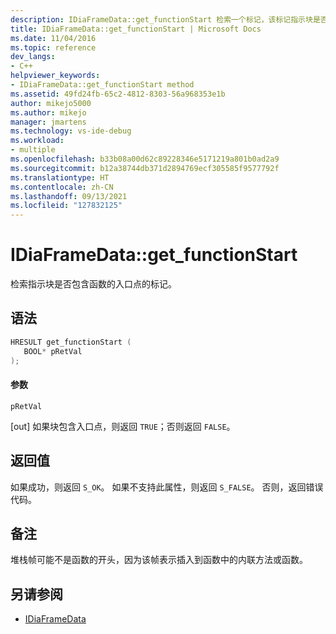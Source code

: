 ```yaml
---
description: IDiaFrameData::get_functionStart 检索一个标记，该标记指示块是否包含函数的入口点。
title: IDiaFrameData::get_functionStart | Microsoft Docs
ms.date: 11/04/2016
ms.topic: reference
dev_langs:
- C++
helpviewer_keywords:
- IDiaFrameData::get_functionStart method
ms.assetid: 49fd24fb-65c2-4812-8303-56a968353e1b
author: mikejo5000
ms.author: mikejo
manager: jmartens
ms.technology: vs-ide-debug
ms.workload:
- multiple
ms.openlocfilehash: b33b08a00d62c89228346e5171219a801b0ad2a9
ms.sourcegitcommit: b12a38744db371d2894769ecf305585f9577792f
ms.translationtype: HT
ms.contentlocale: zh-CN
ms.lasthandoff: 09/13/2021
ms.locfileid: "127832125"
---
```

# <a name="idiaframedataget_functionstart"></a>IDiaFrameData::get_functionStart
检索指示块是否包含函数的入口点的标记。

## <a name="syntax"></a>语法

```C++
HRESULT get_functionStart ( 
   BOOL* pRetVal
);
```

#### <a name="parameters"></a>参数
 `pRetVal`

[out] 如果块包含入口点，则返回 `TRUE`；否则返回 `FALSE`。

## <a name="return-value"></a>返回值
 如果成功，则返回 `S_OK`。 如果不支持此属性，则返回 `S_FALSE`。 否则，返回错误代码。

## <a name="remarks"></a>备注
 堆栈帧可能不是函数的开头，因为该帧表示插入到函数中的内联方法或函数。

## <a name="see-also"></a>另请参阅
- [IDiaFrameData](../../debugger/debug-interface-access/idiaframedata.md)
